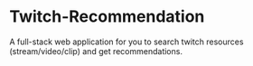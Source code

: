 # Twitch-Recommendation
A full-stack web application for you to search twitch resources (stream/video/clip) and get recommendations.
